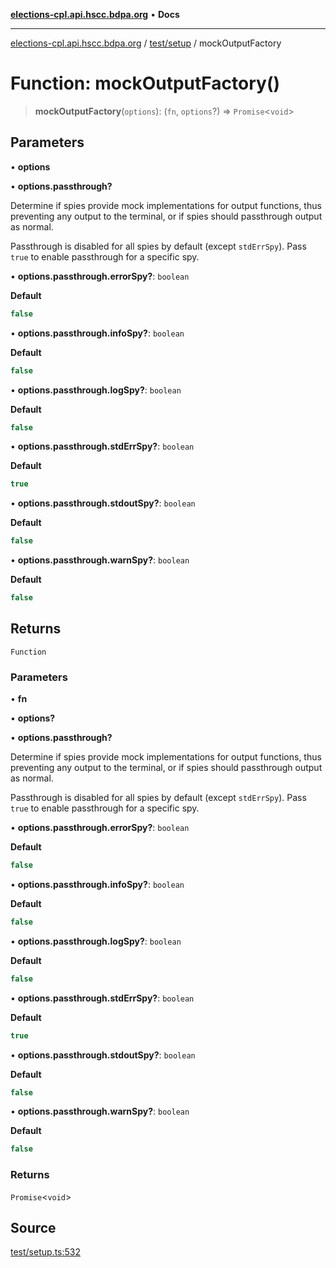 [**elections-cpl.api.hscc.bdpa.org**](../../../README.md) • **Docs**

***

[elections-cpl.api.hscc.bdpa.org](../../../README.md) / [test/setup](../README.md) / mockOutputFactory

# Function: mockOutputFactory()

> **mockOutputFactory**(`options`): (`fn`, `options`?) => `Promise`\<`void`\>

## Parameters

• **options**

• **options.passthrough?**

Determine if spies provide mock implementations for output functions,
thus preventing any output to the terminal, or if spies should
passthrough output as normal.

Passthrough is disabled for all spies by default (except `stdErrSpy`).
Pass `true` to enable passthrough for a specific spy.

• **options.passthrough.errorSpy?**: `boolean`

**Default**

```ts
false
```

• **options.passthrough.infoSpy?**: `boolean`

**Default**

```ts
false
```

• **options.passthrough.logSpy?**: `boolean`

**Default**

```ts
false
```

• **options.passthrough.stdErrSpy?**: `boolean`

**Default**

```ts
true
```

• **options.passthrough.stdoutSpy?**: `boolean`

**Default**

```ts
false
```

• **options.passthrough.warnSpy?**: `boolean`

**Default**

```ts
false
```

## Returns

`Function`

### Parameters

• **fn**

• **options?**

• **options.passthrough?**

Determine if spies provide mock implementations for output functions,
thus preventing any output to the terminal, or if spies should
passthrough output as normal.

Passthrough is disabled for all spies by default (except `stdErrSpy`).
Pass `true` to enable passthrough for a specific spy.

• **options.passthrough.errorSpy?**: `boolean`

**Default**

```ts
false
```

• **options.passthrough.infoSpy?**: `boolean`

**Default**

```ts
false
```

• **options.passthrough.logSpy?**: `boolean`

**Default**

```ts
false
```

• **options.passthrough.stdErrSpy?**: `boolean`

**Default**

```ts
true
```

• **options.passthrough.stdoutSpy?**: `boolean`

**Default**

```ts
false
```

• **options.passthrough.warnSpy?**: `boolean`

**Default**

```ts
false
```

### Returns

`Promise`\<`void`\>

## Source

[test/setup.ts:532](https://github.com/nhscc/elections_cpl.api.hscc.bdpa.org/blob/46ed5b306a3fd199be2bd28706c3da03542c6da3/test/setup.ts#L532)
